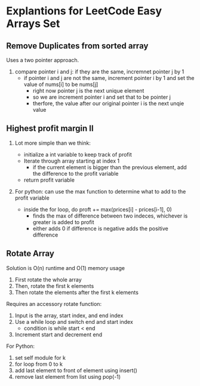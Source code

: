 # Explantions for LeetCode Easy Arrays Set

## Remove Duplicates from sorted array

Uses a two pointer approach. 
1. compare pointer i and j: if they are the same, incremnet pointer j by 1   
    *  if pointer i and j are not the same, increment pointer i by 1 and set the value of nums[i] to be nums[j]   
        * right now pointer j is the next unique element   
        * so we are increment pointer i and set that to be pointer j   
        * therfore, the value after our original pointer i is the next unqie value    



## Highest profit margin II

1. Lot more simple than we think:   
    * initialize a int variable to keep track of profit
    * Iterate through array starting at index 1
        * if the current element is bigger than the previous element, add the difference to the profit variable    
    * return profit variable     

2. For python: can use the max function to determine what to add to the profit variable     
    * inside the for loop, do proft += max(prices[i] - prices[i-1], 0)     
        * finds the max of difference between two indeces, whichever is greater is added to profit
        * either adds 0 if difference is negative adds the positive difference

## Rotate Array   

Solution is O(n) runtime and O(1) memory usage

1. First rotate the whole array    
2. Then, rotate the first k elements   
3. Then rotate the elements after the first k elements

Requires an accessory rotate function:
1. Input is the array, start index, and end index
2. Use a while loop and switch end and start index   
    * condition is while start < end
3. Increment start and decrement end

For Python:
1. set self module for k    
2. for loop from 0 to k
3. add last element to front of element using insert()
4. remove last element from list using pop(-1)
